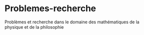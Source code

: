 # Problemes-recherche
Problèmes et recherche dans le domaine des mathématiques de la physique et de la philosophie
